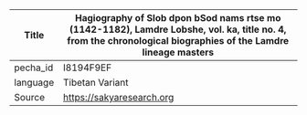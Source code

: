 |Title | Hagiography of Slob dpon bSod nams rtse mo (1142-1182), Lamdre Lobshe, vol. ka, title no. 4, from the chronological biographies of the Lamdre lineage masters 
| --- | --- 
|pecha_id | I8194F9EF
|language | Tibetan Variant
|Source | https://sakyaresearch.org